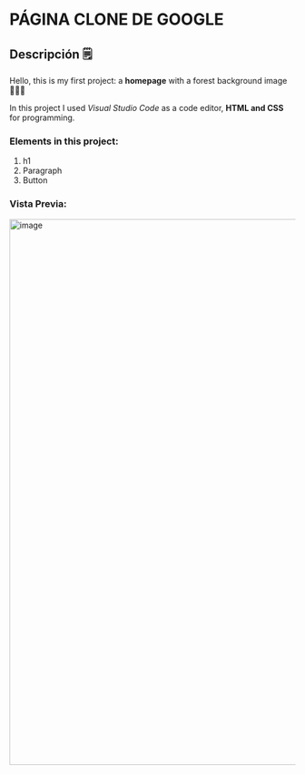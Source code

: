 # PÁGINA CLONE DE GOOGLE
## Descripción 🗒️
Hello, this is my first project: a **homepage** with a forest background image👩🏽‍💻

In this project I used *Visual Studio Code* as a code editor, **HTML and CSS** for programming.

### Elements in this project:
<ol>
  <li>h1</li>
  <li>Paragraph</li>
  <li>Button</li>
</ol>

### Vista Previa:
<img width="959" alt="image" src="https://github.com/JeselVR48/Hello-Forest/assets/130023445/36be0ab0-239c-47d2-9d08-2c4688606da4">

